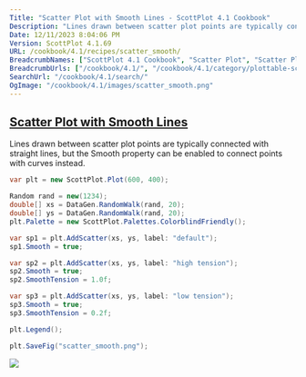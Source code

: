 ```yaml
---
Title: "Scatter Plot with Smooth Lines - ScottPlot 4.1 Cookbook"
Description: "Lines drawn between scatter plot points are typically connected with straight lines, but the Smooth property can be enabled to connect points with curves instead."
Date: 12/11/2023 8:04:06 PM
Version: ScottPlot 4.1.69
URL: /cookbook/4.1/recipes/scatter_smooth/
BreadcrumbNames: ["ScottPlot 4.1 Cookbook", "Scatter Plot", "Scatter Plot with Smooth Lines"]
BreadcrumbUrls: ["/cookbook/4.1/", "/cookbook/4.1/category/plottable-scatter-plot", "/cookbook/4.1/recipes/scatter_smooth/"]
SearchUrl: "/cookbook/4.1/search/"
OgImage: "/cookbook/4.1/images/scatter_smooth.png"
---
```


<h2><a href='/cookbook/4.1/recipes/scatter_smooth/'>Scatter Plot with Smooth Lines</a></h2>

Lines drawn between scatter plot points are typically connected with straight lines, but the Smooth property can be enabled to connect points with curves instead.

```cs
var plt = new ScottPlot.Plot(600, 400);

Random rand = new(1234);
double[] xs = DataGen.RandomWalk(rand, 20);
double[] ys = DataGen.RandomWalk(rand, 20);
plt.Palette = new ScottPlot.Palettes.ColorblindFriendly();

var sp1 = plt.AddScatter(xs, ys, label: "default");
sp1.Smooth = true;

var sp2 = plt.AddScatter(xs, ys, label: "high tension");
sp2.Smooth = true;
sp2.SmoothTension = 1.0f;

var sp3 = plt.AddScatter(xs, ys, label: "low tension");
sp3.Smooth = true;
sp3.SmoothTension = 0.2f;

plt.Legend();

plt.SaveFig("scatter_smooth.png");
```

<img src='../../images/scatter_smooth.png' class='d-block mx-auto my-5' />


